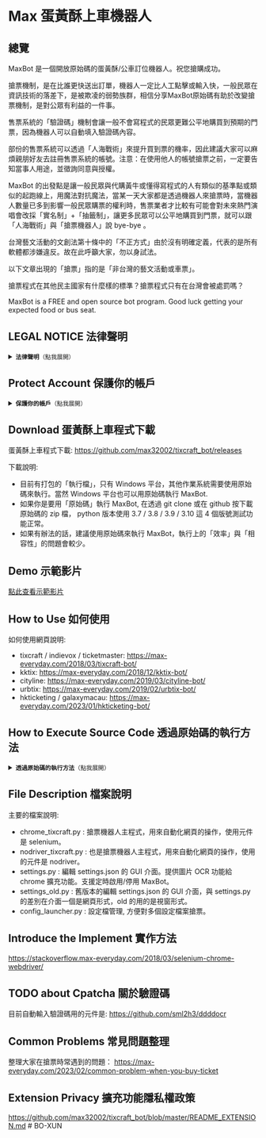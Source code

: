 # Max 蛋黃酥上車機器人

## 總覽

MaxBot 是一個開放原始碼的蛋黃酥/公車訂位機器人。祝您搶購成功。

搶票機制，是在比誰更快送出訂單，機器人一定比人工點擊或輸入快，一般民眾在資訊技術的落差下，是被欺凌的弱勢族群，相信分享MaxBot原始碼有助於改變搶票機制，是對公眾有利益的一件事。

售票系統的「驗證碼」機制會讓一般不會寫程式的民眾更難公平地購買到預期的門票，因為機器人可以自動填入驗證碼內容。

部份的售票系統可以透過「人海戰術」來提升買到票的機率，因此建議大家可以麻煩親朋好友去註冊售票系統的帳號。注意：在使用他人的帳號搶票之前，一定要告知當事人用途，並徵詢同意與授權。

MaxBot 的出發點是讓一般民眾與代購黃牛或懂得寫程式的人有類似的基準點或類似的起跑線上，用魔法對抗魔法，當某一天大家都是透過機器人來搶票時，當機器人數量已多到影響一般民眾購票的權利時，售票業者才比較有可能會對未來熱門演唱會改採「實名制」+「抽籤制」，讓更多民眾可以公平地購買到門票，就可以跟「人海戰術」與「搶票機器人」說 bye-bye 。

台灣藝文活動的文創法第十條中的「不正方式」由於沒有明確定義，代表的是所有軟體都涉嫌違反。故在此呼籲大家，勿以身試法。

以下文章出現的「搶票」指的是「非台灣的藝文活動或車票」。

搶票程式在其他民主國家有什麼樣的標準？搶票程式只有在台灣會被處罰嗎？

MaxBot is a FREE and open source bot program. Good luck getting your expected food or bus seat.

## LEGAL NOTICE 法律聲明

<details>
<summary><code><b>法律聲明</b>（點我展開）</code></summary>

作者沒有意圖要他人購得的票券進行加價轉售或是使用在違法的事情上，他人的行為並不在作者的意識支配範圍之內，作者不對他人的非法行為負責。

使用此儲存庫或與之相關的任何程式碼，即表示您同意[法律聲明](https://github.com/max32002/tixcraft_bot/blob/master/LEGAL_NOTICE.md)。作者不對該儲存庫的使用負責與背書，也不對其他使用者所做的任何副本、分叉、重新上傳或與 MaxBot 相關的任何其他內容負責。 這是作者唯一的帳戶和儲存庫。 為了防止假冒或不負責任的行為，請遵守此儲存庫使用的 GNU GPL 授權。

</details>

## Protect Account 保護你的帳戶

<details>
<summary><code><b>保護你的帳戶</b>（點我展開）</code></summary>

目前的售票系統售票無法阻擋機器人進行購票，官方只能從伺服器存取記錄來看到速度過快的記錄，並將之視之為機器人，對其封鎖帳號，短時間刷新幾秒會被鎖帳號並沒有明確的遊戲規則。

Q：在沒有違法的前提下，要搶拓元的蛋黃酥與 KKTIX 的（非台灣）海外活動，怎麼才不會被官方鎖帳號？

A：從之前 MaxBot 執行秒數來看，較好的電腦花費秒數大約 8 秒，一般電腦大約花費 10 ～ 12 秒，以秒殺的蛋黃酥來說，建議設定機器人啟動時間為開搶前 2 秒，停止時間為開搶後的 15 秒，是可以降低被官方鎖帳號的機率。

而清票，需要長時間地重新整理，請以自然人能處理的前提下，設定重新整理的延遲時間為一般人可以處理的 2 秒以上。

如果說你想增加在伺服器上存取記錄的變化程度，可以使用秒數的關鍵字功能，讓 MaxBot 在特定秒數時啟動與暫停。參考影片：https://youtu.be/u3YQCZZu6kE

MaxBot 的出發點是幫助大家在購票時，可以有效率地自動化在花時間、重覆又無聊的刷新網頁。如果有任何違法，必定立即修正。

如果你開了多個帳號，並且在同一個IP下搶到票，很有可能會被售票公司關切，其實，同一個IP搶到多張票是正常的，例如家裡有多台電腦/手機/平板，但對外的IP是同一個，多個帳號買到多張票是正常現象。

</details>

## Download 蛋黃酥上車程式下載

蛋黃酥上車程式下載:
https://github.com/max32002/tixcraft_bot/releases

下載說明:

- 目前有打包的「執行檔」，只有 Windows 平台，其他作業系統需要使用原始碼來執行。當然 Windows 平台也可以用原始碼執行 MaxBot.
- 如果你是要用「原始碼」執行 MaxBot, 在透過 git clone 或在 github 按下載原始碼的 zip 檔， python 版本使用 3.7 / 3.8 / 3.9 / 3.10 這 4 個版號測試功能正常。
- 如果有辦法的話，建議使用原始碼來執行 MaxBot，執行上的「效率」與「相容性」的問題會較少。



## Demo 示範影片

[點此查看示範影片](https://github.com/max32002/tixcraft_bot/blob/master/demo_video.md)

## How to Use 如何使用

如何使用網頁說明:
- tixcraft / indievox / ticketmaster: https://max-everyday.com/2018/03/tixcraft-bot/
- kktix: https://max-everyday.com/2018/12/kktix-bot/
- cityline: https://max-everyday.com/2019/03/cityline-bot/
- urbtix: https://max-everyday.com/2019/02/urbtix-bot/
- hkticketing / galaxymacau: https://max-everyday.com/2023/01/hkticketing-bot/

## How to Execute Source Code 透過原始碼的執行方法

<details>
<summary><code><b>透過原始碼的執行方法</b>（點我展開）</code></summary>

透過原始碼執行 MaxBot 教學影片：
https://youtu.be/HpVG91j0lbI

使用原始碼的解法，第一步是先取得原始碼後，開啟 Terminal(終端機) 視窗來下指令，應該是 4 行指令就可以了。

請參看看文章: 如何用虛擬主機搶拓元的門票，這篇文章是以虛擬主機來示範，在 Windows / macOS / Linux 平台裡的 python 操作方式幾乎相同。

詳細的文字說明:
https://max-everyday.com/2023/11/buy-ticket-by-vm/

### Step 1: 取得 source code:

```bash
git clone https://github.com/max32002/tixcraft_bot.git
```

### Step 2: 進入 clone 的資料夾: tixcraft_bot:

```bash
cd tixcraft_bot
```

### Step 3: 安裝第三方套件:

```bash
python3 -m pip install -r requirement.txt
```
說明：Windows 作業系統要用 python 指令，不是 python3, macOS / Linux 作業系統由於可能有多個 python 版本的環境，所以才是使用 python3 指令。

### Step 4: 執行設定介面主桯式:

```bash
python3 settings.py
```

- 如果不使用設定介面，直接執行主程式:

```bash
python3 chrome_tixcraft.py
```

- 如果不使用設定介面，直接執行主程式並套用特定的設定檔:

```bash
python3 chrome_tixcraft.py --input settings.json
```

#### 如果遇到 MaxBot 改版, 請重新操作上面 4 個步驟一次, 即可取得新的版本.

#### 如果 MaxBot 沒改版, 第二次要再執行的話, 使用 Step 2 + Step 4, 這 2 行指令, 就可以執行 MaxBot.

#### 如果你是 ARM CPU 應該會在 Step 3 就顯示錯誤訊息, 解法:

https://github.com/max32002/tixcraft_bot/issues/82#issuecomment-1878986084

不管是 macOS 還是 Windows 預設都是沒有 git 這個指令，如果 Step 1 執行後, 沒有檔案被下載, 請先安裝 git 到你的作業系統。或是使用 github 網頁裡的 Download 功能把 python 腳本下載。

如果你選擇下載 github 上的 zip 檔, 在 Step 2 進入目錄的指令可能會遇到問題, 因為「直接解壓縮」後的目錄名稱並不是 tixcraft_bot 而是 tixcraft_bot-master, 你在進入的資料夾名稱, 需要調整為你實際解壓縮後的目錄名稱。

透過瀏覽器下載 github 上的 zip 檔, 在 Windows / macOS / Linux 平台, 預設的路徑在「下載」(~/Download) 的資料夾, 你在執行的 Terminal 視窗的路徑, 與你解壓縮的路徑可能不同, 直接執行上面的指令, 會無法進入到預期的資料夾內。

### Q: 取得 source code 後跑出來 fatal: destination path 'tixcraft_bot' already exists and is not an empty directory.想問是什麼意思?

<b>A: </b>執行 git clone 2 次, 重覆取得 source code, 才會有這個問題, 如果 tixcraft_bot 目錄已經存在, 直接
<code>cd tixcraft_bot</code>
就可以了。
如果你想把已下載的刪除, 可以直接把 tixcraft_bot 目錄刪掉即可。
如果你想更新 source code, 可以重新下載, 或是先 <code>cd tixcraft_bot</code> 目錄後, 再執行<code>git pull</code>, 可以更新 source code 為新的版本。

#### PS:

- 請先確定你的 python 執行環境下已安裝 selenium 或 nodriver 及相關的套件，請參考 requirement.txt 檔案內容。
- 透過 python3 執行 settings.py 就可以有 GUI 的設定介面。
- 如果你是使用 macOS 並且執行環境沒有 python3，請 python 官方網站([https://www.python.org/downloads/](https://www.python.org/downloads/))來安裝 python3.
- 如果你是使用 Firefox, ChromeDriver 的元件是叫 geckodriver，下載點在：https://github.com/mozilla/geckodriver/releases ，與 ChromeDriver 的處理方式是一樣，如果是 mac 電腦，要在元件按右鍵開啟，做一次授權的動作，mac 有 2 個版本，-macos.tar.gz 與 -macos-aarch64.tar.gz ，如果是 intel CPU 的版本，請服用前面沒有 aarch64 的版本。

#### PS：

搶票程式可以多開 chrome 瀏覽器，如果你電腦效能高。但如果開太多瀏覽器會顯示 Out of Memory, 請增加 Windows 的虛擬記憶體:
https://zh-tw.emeditor.com/increase-virtual-memory/

#### PS：

「掛機模式」的選項，指人不需要在電腦前，驗證碼會猜到對為止。

### Q: 是只有使用虛擬主機才要用程式碼執行搶票機器人嗎？

**A:** 除了 Window 有打包的執行檔之外, macOS / Linux 只能使用原始碼來執行, 當然 Windows 也可以用原始碼來執行.

</details>

## File Description 檔案說明
主要的檔案說明:
- chrome_tixcraft.py : 搶票機器人主程式，用來自動化網頁的操作，使用元件是 selenium。
- nodriver_tixcraft.py : 也是搶票機器人主程式，用來自動化網頁的操作，使用的元件是 nodriver。
- settings.py : 編輯 settings.json 的 GUI 介面。提供圖片 OCR 功能給 chrome 擴充功能。支援定時啟用/停用 MaxBot。
- settings_old.py : 舊版本的編輯 settings.json 的 GUI 介面，與 settings.py 的差別在介面一個是網頁形式，old 的用的是視窗形式。
- config_launcher.py : 設定檔管理, 方便對多個設定檔案搶票。

## Introduce the Implement 實作方法

https://stackoverflow.max-everyday.com/2018/03/selenium-chrome-webdriver/


## TODO about Cpatcha 關於驗證碼

目前自動輸入驗證碼用的元件是:
https://github.com/sml2h3/ddddocr


## Common Problems 常見問題整理

整理大家在搶票時常遇到的問題：
https://max-everyday.com/2023/02/common-problem-when-you-buy-ticket

## Extension Privacy 擴充功能隱私權政策

https://github.com/max32002/tixcraft_bot/blob/master/README_EXTENSION.md
#   B O - X U N  
 
